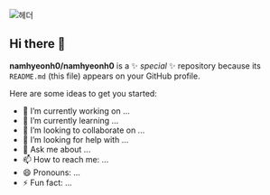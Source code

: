 ![헤더](https://capsule-render.vercel.app/api?type=waving&height=300&color=gradient&text=백엔드%20개발자%20남현호입니다.&fontAlign=50&fontAlignY=50&fontSize=50)

## Hi there 👋

**namhyeonh0/namhyeonh0** is a ✨ _special_ ✨ repository because its `README.md` (this file) appears on your GitHub profile.

Here are some ideas to get you started:

- 🔭 I’m currently working on ...
- 🌱 I’m currently learning ...
- 👯 I’m looking to collaborate on ...
- 🤔 I’m looking for help with ...
- 💬 Ask me about ...
- 📫 How to reach me: ...
- 😄 Pronouns: ...
- ⚡ Fun fact: ...
